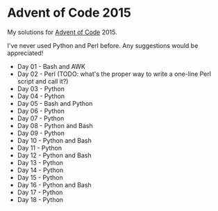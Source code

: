 # Advent of Code 2015

My solutions for [Advent of Code](http://adventofcode.com) 2015.

I've never used Python and Perl before. Any suggestions would be appreciated!
 
* Day 01 - Bash and AWK
* Day 02 - Perl (TODO: what's the proper way to write a one-line Perl script and call it?)
* Day 03 - Python
* Day 04 - Python
* Day 05 - Bash and Python
* Day 06 - Python
* Day 07 - Python
* Day 08 - Python and Bash
* Day 09 - Python
* Day 10 - Python and Bash
* Day 11 - Python
* Day 12 - Python and Bash
* Day 13 - Python
* Day 14 - Python
* Day 15 - Python
* Day 16 - Python and Bash
* Day 17 - Python
* Day 18 - Python